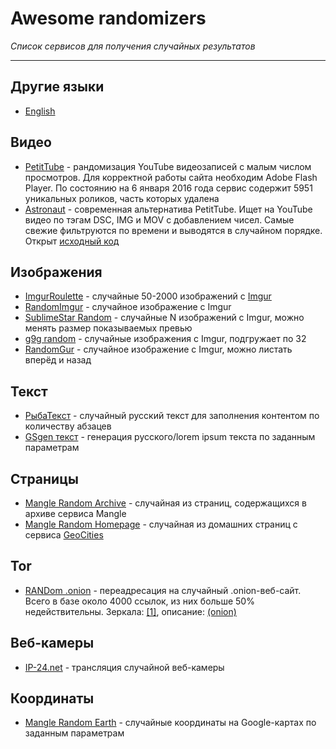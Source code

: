 <h1>Awesome randomizers</h1>
<i>Список сервисов для получения случайных результатов</i>

---
## Другие языки

* [English](https://github.com/pantyusha/awesome-randomizers/edit/master/README-en.md)

## Видео

- [PetitTube](http://petittube.com) - рандомизация YouTube видеозаписей с малым числом просмотров. Для
корректной работы сайта необходим Adobe Flash Player. По состоянию на 6 января 2016 года
сервис содержит 5951 уникальных роликов, часть которых удалена
- [Astronaut](http://astronaut.io/) - современная альтернатива PetitTube. Ищет на YouTube видео по
тэгам DSC, IMG и MOV с добавлением чисел. Самые свежие фильтруются по времени и
выводятся в случайном порядке. Открыт [исходный код](https://github.com/wonga00/astronaut)

## Изображения

- [ImgurRoulette](http://imgurroulette.byethost3.com/) - случайные 50-2000 изображений с [Imgur](https://imgur.com)
- [RandomImgur](http://www.maxitter.com/imgur/) - случайное изображение с Imgur
- [SublimeStar Random](https://random-images.3w3.eu/) - случайные N изображений с Imgur, можно менять размер показываемых превью
- [g9g random](http://g9g.eu/) - случайные изображения с Imgur, подгружает по 32
- [RandomGur](http://jasonb.io/randomgur/) - случайное изображение с Imgur, можно листать вперёд и назад

## Текст

- [РыбаТекст](http://fishtext.ru/) - случайный русский текст для заполнения контентом по количеству абзацев
- [GSgen текст](http://gsgen.ru/tools/fish-text/) - генерация русского/lorem ipsum текста по заданным параметрам

## Cтраницы

- [Mangle Random Archive](http://www.mangle.ca/archive.php) - случайная из страниц, содержащихся в архиве сервиса Mangle
- [Mangle Random Homepage](http://www.mangle.ca/homepage.php) - случайная из домашних страниц с сервиса [GeoCities](https://ru.wikipedia.org/wiki/GeoCities)

## Tor

- [RANDom .onion](http://random.parazite.gdn/) - переадресация на случайный .onion-веб-сайт. Всего в базе около 4000 ссылок, из них больше 50% недействительны. Зеркала: [[1]](http://random.parazite.xxx/), описание: [(onion)](https://kpynyvym6xqi7wz2.onion.cab/links.html) 

## Веб-камеры

- [IP-24.net](http://ip-24.net/main.php?lang=ru&id=r) - трансляция случайной веб-камеры

## Координаты

- [Mangle Random Earth](http://www.mangle.ca/randomearth/) - случайные координаты на Google-картах по заданным параметрам

